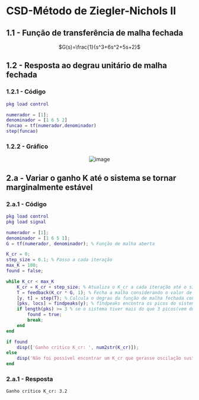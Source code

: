 # CSD-Método de Ziegler-Nichols II 
## 1.1 - Função de transferência de malha fechada
<div align="center">
  
   $`G(s)=\frac{1}{s^3+6s^2+5s+2}`$
   
</div>

## 1.2 - Resposta ao degrau unitário de malha fechada
### 1.2.1 - Código
```matlab
pkg load control

numerador = [1];
denominador = [1 6 5 2]
funcao = tf(numerador,denominador)
step(funcao)
```
### 1.2.2 - Gráfico
<div align="center">
  
  ![image](https://github.com/user-attachments/assets/b6f7fcfc-0dbf-4139-af4b-68284efdba02)

</div>

## 2.a - Variar o ganho K até o sistema se tornar marginalmente estável
### 2.a.1 - Código
```matlab
pkg load control
pkg load signal

numerador = [1];
denominador = [1 6 5 1];
G = tf(numerador, denominador); % Função de malha aberta

K_cr = 0;
step_size = 0.1; % Passo a cada iteração
max_K = 100;
found = false; 

while K_cr < max_K
    K_cr = K_cr + step_size; % Atualiza o K_cr a cada iteração até o sistema estabilizar
    T = feedback(K_cr * G, 1); % Fecha a malha considerando o valor de K_cr
    [y, t] = step(T); % Calcula o degrau da função de malha fechada consierando K_cr
    [pks, locs] = findpeaks(y); % findpeaks encontra os picos do sistema
    if length(pks) >= 3 % se o sistema tiver mais do que 3 picos(vem do método) sinal que estabilizou
        found = true;
        break;
    end
end

if found
    disp(['Ganho crítico K_cr: ', num2str(K_cr)]);
else
    disp('Não foi possível encontrar um K_cr que gerasse oscilação sustentada.');
end
```
### 2.a.1 - Resposta
```
Ganho crítico K_cr: 3.2
```

